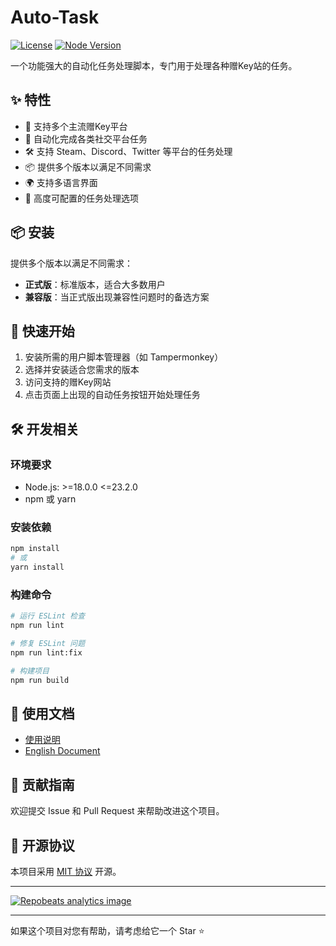 # Auto-Task

[![License](https://img.shields.io/github/license/HCLonely/auto-task?label=License)](LICENSE)
[![Node Version](https://img.shields.io/badge/node-%3E%3D18.0.0%20%3C%3D23.2.0-brightgreen)](package.json)

一个功能强大的自动化任务处理脚本，专门用于处理各种赠Key站的任务。

## ✨ 特性

- 🚀 支持多个主流赠Key平台
- 🔄 自动化完成各类社交平台任务
- 🛠 支持 Steam、Discord、Twitter 等平台的任务处理
- 📦 提供多个版本以满足不同需求
- 🌍 支持多语言界面
- 🔧 高度可配置的任务处理选项

## 📦 安装

提供多个版本以满足不同需求：

- **正式版**：标准版本，适合大多数用户
- **兼容版**：当正式版出现兼容性问题时的备选方案

## 🚀 快速开始

1. 安装所需的用户脚本管理器（如 Tampermonkey）
2. 选择并安装适合您需求的版本
3. 访问支持的赠Key网站
4. 点击页面上出现的自动任务按钮开始处理任务

## 🛠 开发相关

### 环境要求

- Node.js: >=18.0.0 <=23.2.0
- npm 或 yarn

### 安装依赖

```bash
npm install
# 或
yarn install
```

### 构建命令

```bash
# 运行 ESLint 检查
npm run lint

# 修复 ESLint 问题
npm run lint:fix

# 构建项目
npm run build
```

## 📖 使用文档

- [使用说明](https://auto-task-doc.js.org/guide/)
- [English Document](https://auto-task-doc.js.org/en/guide/)

## 🤝 贡献指南

欢迎提交 Issue 和 Pull Request 来帮助改进这个项目。

## 📄 开源协议

本项目采用 [MIT 协议](LICENSE) 开源。

---

[![Repobeats analytics image](https://repobeats.axiom.co/api/embed/e5c7c311a4d91763154bfbee13c9186759c29ae4.svg "Repobeats analytics image")](https://github.com/HCLonely/auto-task/pulse)

---
如果这个项目对您有帮助，请考虑给它一个 Star ⭐️
